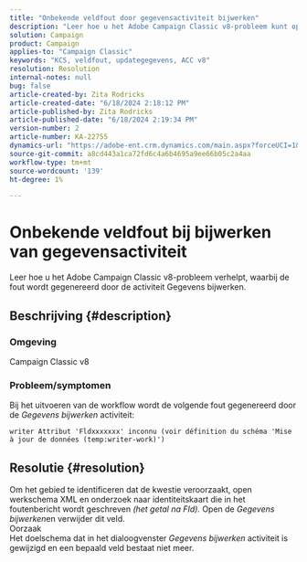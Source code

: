 ```yaml
---
title: "Onbekende veldfout door gegevensactiviteit bijwerken"
description: "Leer hoe u het Adobe Campaign Classic v8-probleem kunt oplossen waarbij de fout wordt gegenereerd door de activiteit Gegevens bijwerken."
solution: Campaign
product: Campaign
applies-to: "Campaign Classic"
keywords: "KCS, veldfout, updategegevens, ACC v8"
resolution: Resolution
internal-notes: null
bug: false
article-created-by: Zita Rodricks
article-created-date: "6/18/2024 2:18:12 PM"
article-published-by: Zita Rodricks
article-published-date: "6/18/2024 2:19:34 PM"
version-number: 2
article-number: KA-22755
dynamics-url: "https://adobe-ent.crm.dynamics.com/main.aspx?forceUCI=1&pagetype=entityrecord&etn=knowledgearticle&id=7bbb6397-7d2d-ef11-840a-002248084fbb"
source-git-commit: a8cd443a1ca72fd6c4a6b4695a9ee66b05c2a4aa
workflow-type: tm+mt
source-wordcount: '139'
ht-degree: 1%

---
```


# Onbekende veldfout bij bijwerken van gegevensactiviteit


Leer hoe u het Adobe Campaign Classic v8-probleem verhelpt, waarbij de fout wordt gegenereerd door de activiteit Gegevens bijwerken.

## Beschrijving {#description}


### Omgeving

Campaign Classic v8

### Probleem/symptomen

Bij het uitvoeren van de workflow wordt de volgende fout gegenereerd door de *Gegevens bijwerken* activiteit:

`writer Attribut 'Fldxxxxxxx' inconnu (voir définition du schéma 'Mise à jour de données (temp:writer-work)')`


## Resolutie {#resolution}


Om het gebied te identificeren dat de kwestie veroorzaakt, open werkschema XML en onderzoek naar identiteitskaart die in het foutenbericht wordt geschreven *(het getal na FId).* Open de *Gegevens bijwerken*en verwijder dit veld.
<br>Oorzaak<br>
Het doelschema dat in het dialoogvenster *Gegevens bijwerken* activiteit is gewijzigd en een bepaald veld bestaat niet meer.

